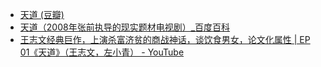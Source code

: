 - [天道 (豆瓣)](https://movie.douban.com/subject/2347485/)
- [天道（2008年张前执导的现实题材电视剧）_百度百科](https://baike.baidu.com/item/%E5%A4%A9%E9%81%93/3241988)
- [王志文经典巨作，上演杀富济贫的商战神话，谈饮食男女，论文化属性 | EP 01《天道》（王志文，左小青） - YouTube](https://www.youtube.com/watch?v=iZQcADHnc7E&list=PL0Db_VmaP8PKrq49HMjit_vC8pdd3s4vH)
